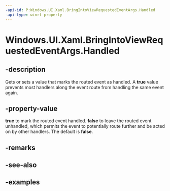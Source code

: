 ```yaml
---
-api-id: P:Windows.UI.Xaml.BringIntoViewRequestedEventArgs.Handled
-api-type: winrt property
---
```


<!-- Property syntax.
public bool Handled { get;  set; }
-->

# Windows.UI.Xaml.BringIntoViewRequestedEventArgs.Handled

## -description

Gets or sets a value that marks the routed event as handled. A **true** value prevents most handlers along the event route from handling the same event again.



## -property-value

**true** to mark the routed event handled. **false** to leave the routed event unhandled, which permits the event to potentially route further and be acted on by other handlers. The default is **false**.

## -remarks

## -see-also

## -examples


